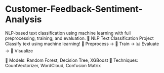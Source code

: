 # Customer-Feedback-Sentiment-Analysis
NLP-based text classification using machine learning with full preprocessing, training, and evaluation.
🚀 NLP Text Classification Project
Classify text using machine learning!
🧹 Preprocess → 🧠 Train → 📊 Evaluate → 🎨 Visualize

🔧 Models: Random Forest, Decision Tree, XGBoost
📌 Techniques: CountVectorizer, WordCloud, Confusion Matrix
